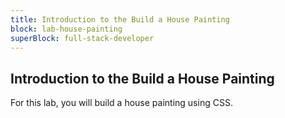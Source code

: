 ```yaml
---
title: Introduction to the Build a House Painting
block: lab-house-painting
superBlock: full-stack-developer
---
```


## Introduction to the Build a House Painting

For this lab, you will build a house painting using CSS.
